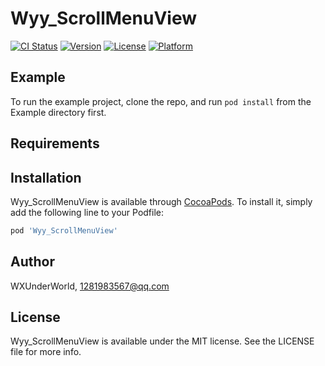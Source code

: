 # Wyy_ScrollMenuView

[![CI Status](https://img.shields.io/travis/WXUnderWorld/Wyy_ScrollMenuView.svg?style=flat)](https://travis-ci.org/WXUnderWorld/Wyy_ScrollMenuView)
[![Version](https://img.shields.io/cocoapods/v/Wyy_ScrollMenuView.svg?style=flat)](https://cocoapods.org/pods/Wyy_ScrollMenuView)
[![License](https://img.shields.io/cocoapods/l/Wyy_ScrollMenuView.svg?style=flat)](https://cocoapods.org/pods/Wyy_ScrollMenuView)
[![Platform](https://img.shields.io/cocoapods/p/Wyy_ScrollMenuView.svg?style=flat)](https://cocoapods.org/pods/Wyy_ScrollMenuView)

## Example

To run the example project, clone the repo, and run `pod install` from the Example directory first.

## Requirements

## Installation

Wyy_ScrollMenuView is available through [CocoaPods](https://cocoapods.org). To install
it, simply add the following line to your Podfile:

```ruby
pod 'Wyy_ScrollMenuView'
```

## Author

WXUnderWorld, 1281983567@qq.com

## License

Wyy_ScrollMenuView is available under the MIT license. See the LICENSE file for more info.
